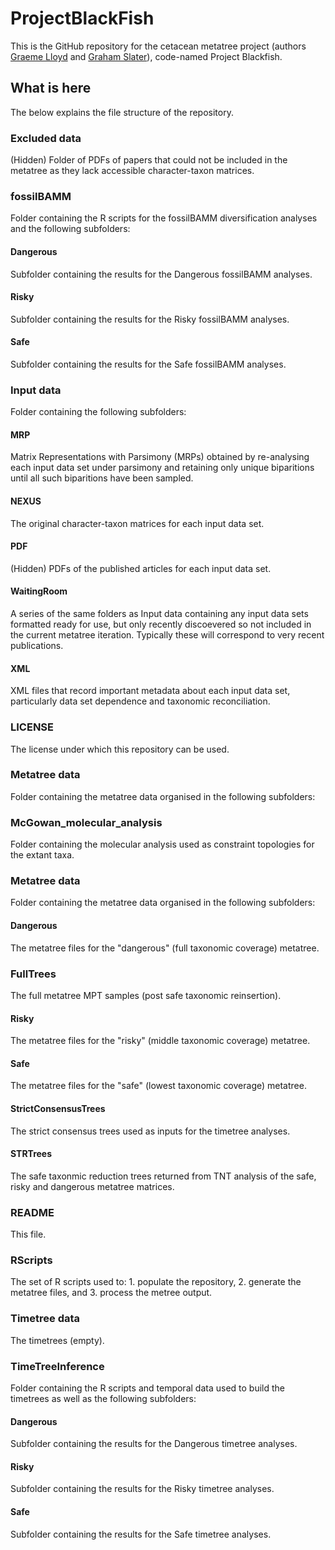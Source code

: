 # ProjectBlackFish

This is the GitHub repository for the cetacean metatree project (authors [Graeme Lloyd](https://github.com/graemetlloyd) and [Graham Slater](https://github.com/grahamjslater)), code-named Project Blackfish.

## What is here

The below explains the file structure of the repository.

### Excluded data

(Hidden) Folder of PDFs of papers that could not be included in the metatree as they lack accessible character-taxon matrices.

### fossilBAMM

Folder containing the R scripts for the fossilBAMM diversification analyses and the following subfolders:

#### Dangerous

Subfolder containing the results for the Dangerous fossilBAMM analyses.

#### Risky

Subfolder containing the results for the Risky fossilBAMM analyses.

#### Safe

Subfolder containing the results for the Safe fossilBAMM analyses.

### Input data

Folder containing the following subfolders:

#### MRP

Matrix Representations with Parsimony (MRPs) obtained by re-analysing each input data set under parsimony and retaining only unique biparitions until all such biparitions have been sampled.

#### NEXUS

The original character-taxon matrices for each input data set.

#### PDF

(Hidden) PDFs of the published articles for each input data set.

#### WaitingRoom

A series of the same folders as Input data containing any input data sets formatted ready for use, but only recently discoevered so not included in the current metatree iteration. Typically these will correspond to very recent publications.

#### XML

XML files that record important metadata about each input data set, particularly data set dependence and taxonomic reconciliation.

### LICENSE

The license under which this repository can be used.

### Metatree data

Folder containing the metatree data organised in the following subfolders:

### McGowan_molecular_analysis

Folder containing the molecular analysis used as constraint topologies for the extant taxa.

### Metatree data

Folder containing the metatree data organised in the following subfolders:

#### Dangerous

The metatree files for the "dangerous" (full taxonomic coverage) metatree.

### FullTrees

The full metatree MPT samples (post safe taxonomic reinsertion).

#### Risky

The metatree files for the "risky" (middle taxonomic coverage) metatree.

#### Safe

The metatree files for the "safe" (lowest taxonomic coverage) metatree.

#### StrictConsensusTrees

The strict consensus trees used as inputs for the timetree analyses.

#### STRTrees

The safe taxonmic reduction trees returned from TNT analysis of the safe, risky and dangerous metatree matrices.

### README

This file.

### RScripts

The set of R scripts used to: 1. populate the repository, 2. generate the metatree files, and 3. process the metree output.

### Timetree data

The timetrees (empty).

### TimeTreeInference

Folder containing the R scripts and temporal data used to build the timetrees as well as the following subfolders:

#### Dangerous

Subfolder containing the results for the Dangerous timetree analyses.

#### Risky

Subfolder containing the results for the Risky timetree analyses.

#### Safe

Subfolder containing the results for the Safe timetree analyses.
